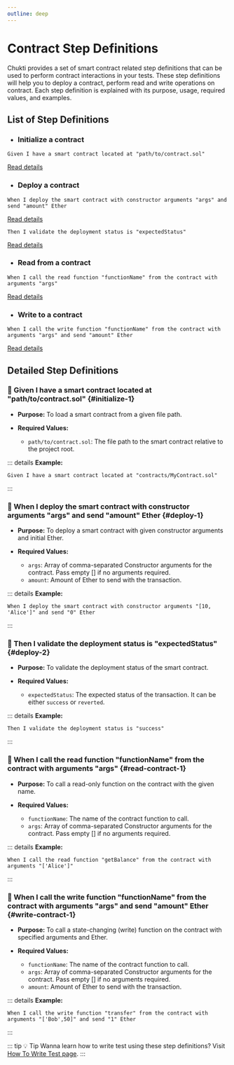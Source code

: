 ```yaml
---
outline: deep
---
```

# Contract Step Definitions

Chukti provides a set of smart contract related step definitions that can be used to perform contract interactions in your tests. These step definitions will help you to deploy a contract, perform read and write operations on contract. Each step definition is explained with its purpose, usage, required values, and examples.

## List of Step Definitions

- ### Initialize a contract
```gherkin
Given I have a smart contract located at "path/to/contract.sol"
```
[Read details](#initialize-1)

- ### Deploy a contract
```gherkin
When I deploy the smart contract with constructor arguments "args" and send "amount" Ether
```
[Read details](#deploy-1)

```gherkin
Then I validate the deployment status is "expectedStatus"
```
[Read details](#deploy-2)

- ### Read from a contract
```gherkin
When I call the read function "functionName" from the contract with arguments "args"
```
[Read details](#read-contract-1)

- ### Write to a contract
```gherkin
When I call the write function "functionName" from the contract with arguments "args" and send "amount" Ether
```
[Read details](#write-contract-1)

## Detailed Step Definitions

### :rocket: Given I have a smart contract located at "path/to/contract.sol" {#initialize-1}

- **Purpose:**
To load a smart contract from a given file path.

- **Required Values:**
    - `path/to/contract.sol`: The file path to the smart contract relative to the project root.

::: details **Example:**
```gherkin
Given I have a smart contract located at "contracts/MyContract.sol"
```
:::

### :rocket: When I deploy the smart contract with constructor arguments "args" and send "amount" Ether {#deploy-1}

- **Purpose:**
To deploy a smart contract with given constructor arguments and initial Ether.

- **Required Values:**
    - `args`: Array of comma-separated Constructor arguments for the contract. Pass empty [] if no arguments required.
    - `amount`: Amount of Ether to send with the transaction.

::: details **Example:**
```gherkin
When I deploy the smart contract with constructor arguments "[10, 'Alice']" and send "0" Ether
```
:::

### :rocket: Then I validate the deployment status is "expectedStatus" {#deploy-2}

- **Purpose:**
To validate the deployment status of the smart contract.

- **Required Values:**
    - `expectedStatus`: The expected status of the transaction. It can be either `success` or `reverted`.

::: details **Example:**
```gherkin
Then I validate the deployment status is "success"
```
:::

### :rocket: When I call the read function "functionName" from the contract with arguments "args" {#read-contract-1}

- **Purpose:**
To call a read-only function on the contract with the given name.

- **Required Values:**
    - `functionName`: The name of the contract function to call.
    - `args`: Array of comma-separated Constructor arguments for the contract. Pass empty [] if no arguments required.

::: details **Example:**
```gherkin
When I call the read function "getBalance" from the contract with arguments "['Alice']"
```
:::

### :rocket: When I call the write function "functionName" from the contract with arguments "args" and send "amount" Ether {#write-contract-1}

- **Purpose:**
To call a state-changing (write) function on the contract with specified arguments and Ether.

- **Required Values:**
    - `functionName`: The name of the contract function to call.
    - `args`: Array of comma-separated Constructor arguments for the contract. Pass empty [] if no arguments required.
    - `amount`: Amount of Ether to send with the transaction.

::: details **Example:**
```gherkin
When I call the write function "transfer" from the contract with arguments "['Bob',50]" and send "1" Ether
```
:::

::: tip :bulb: Tip
Wanna learn how to write test using these step definitions? Visit [How To Write Test page](/guide/how-to-write-test).
:::